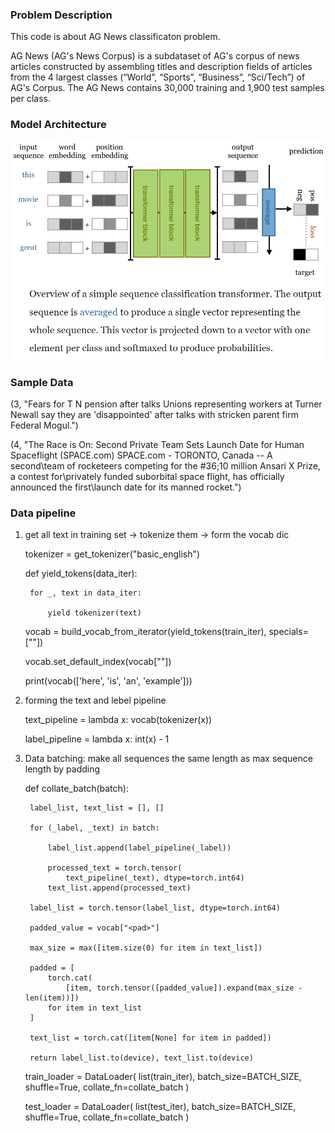 ### Problem Description

This code is about AG News classificaton problem. 

AG News (AG's News Corpus) is a subdataset of AG's corpus of news articles constructed by assembling titles and description fields of articles from the 4 largest classes (“World”, “Sports”, “Business”, “Sci/Tech”) of AG's Corpus. The AG News contains 30,000 training and 1,900 test samples per class.

### Model Architecture

![classifier_transformer](../../assets/sequenceClassifier.png)

### Sample Data 

(3, "Fears for T N pension after talks Unions representing workers at Turner
Newall say they are 'disappointed' after talks with stricken parent firm Federal
Mogul.")


(4, "The Race is On: Second Private Team Sets Launch Date for Human
Spaceflight (SPACE.com) SPACE.com - TORONTO, Canada -- A second\\team of
rocketeers competing for the  #36;10 million Ansari X Prize, a contest
for\\privately funded suborbital space flight, has officially announced
the first\\launch date for its manned rocket.")

### Data pipeline

1. get all text in training set -> tokenize them -> form the vocab dic 


    tokenizer = get_tokenizer("basic_english")

    def yield_tokens(data_iter):

        for _, text in data_iter:

            yield tokenizer(text)


    vocab = build_vocab_from_iterator(yield_tokens(train_iter), specials=["<pad>"])

    vocab.set_default_index(vocab["<pad>"])

    print(vocab(['here', 'is', 'an', 'example']))



2. forming the text and lebel pipeline

    text_pipeline = lambda x: vocab(tokenizer(x))

    label_pipeline = lambda x: int(x) - 1

3. Data batching: make all sequences the same length as max sequence length by padding

    def collate_batch(batch):

        label_list, text_list = [], []

        for (_label, _text) in batch:

            label_list.append(label_pipeline(_label))

            processed_text = torch.tensor(
                text_pipeline(_text), dtype=torch.int64)
            text_list.append(processed_text)

        label_list = torch.tensor(label_list, dtype=torch.int64)

        padded_value = vocab["<pad>"]
        
        max_size = max([item.size(0) for item in text_list])

        padded = [
            torch.cat(
                [item, torch.tensor([padded_value]).expand(max_size - len(item))])
            for item in text_list
        ]

        text_list = torch.cat([item[None] for item in padded])

        return label_list.to(device), text_list.to(device)


    train_loader = DataLoader(
        list(train_iter), batch_size=BATCH_SIZE, shuffle=True, collate_fn=collate_batch
    )

    test_loader = DataLoader(
        list(test_iter), batch_size=BATCH_SIZE, shuffle=True, collate_fn=collate_batch
    )
